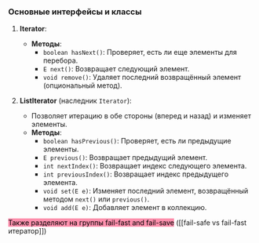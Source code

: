 ### Основные интерфейсы и классы

1. **Iterator**:
    
    - **Методы**:
        - `boolean hasNext()`: Проверяет, есть ли еще элементы для перебора.
        - `E next()`: Возвращает следующий элемент.
        - `void remove()`: Удаляет последний возвращённый элемент (опциональный метод).
2. **ListIterator** (наследник `Iterator`):

    - Позволяет итерацию в обе стороны (вперед и назад) и изменяет элементы.
    - **Методы**:
        - `boolean hasPrevious()`: Проверяет, есть ли предыдущие элементы.
        - `E previous()`: Возвращает предыдущий элемент.
        - `int nextIndex()`: Возвращает индекс следующего элемента.
        - `int previousIndex()`: Возвращает индекс предыдущего элемента.
        - `void set(E e)`: Изменяет последний элемент, возвращённый методом `next()` или `previous()`.
        - `void add(E e)`: Добавляет элемент в коллекцию.

<mark style="background: #FF5582A6;">Также разделяют на группы fail-fast and fail-save</mark> ([[fail-safe vs fail-fast итератор]])